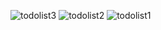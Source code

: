 ![todolist3](https://github.com/zi-young/todolist/assets/130470515/79843f40-564b-4915-bc36-a3e26d87acf9)
![todolist2](https://github.com/zi-young/todolist/assets/130470515/557079b5-7ff3-4bab-99c4-c31735668a3e)
![todolist1](https://github.com/zi-young/todolist/assets/130470515/ed0df5ec-ee14-4750-b1bb-43876f3115f5)

